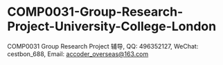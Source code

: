# COMP0031-Group-Research-Project-University-College-London
COMP0031 Group Research Project 辅导, QQ: 496352127, WeChat: cestbon_688, Email: accoder_overseas@163.com
